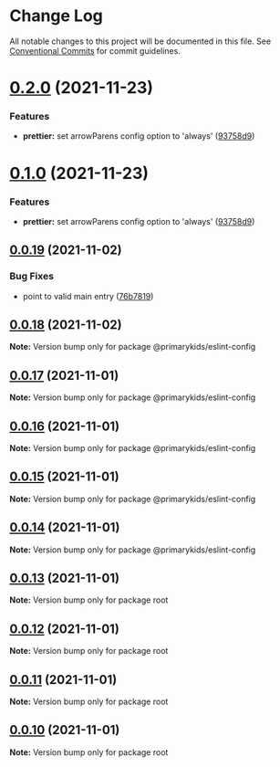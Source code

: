 # Change Log

All notable changes to this project will be documented in this file.
See [Conventional Commits](https://conventionalcommits.org) for commit guidelines.

# [0.2.0](https://github.com/PrimaryKids/eslint-config/compare/v0.0.19...v0.2.0) (2021-11-23)


### Features

* **prettier:** set arrowParens config option to 'always' ([93758d9](https://github.com/PrimaryKids/eslint-config/commit/93758d95bc3129823488d6a1f4a708e0f100e88c))





# [0.1.0](https://github.com/PrimaryKids/eslint-config/compare/v0.0.19...v0.1.0) (2021-11-23)


### Features

* **prettier:** set arrowParens config option to 'always' ([93758d9](https://github.com/PrimaryKids/eslint-config/commit/93758d95bc3129823488d6a1f4a708e0f100e88c))





## [0.0.19](https://github.com/PrimaryKids/eslint-config/compare/v0.0.18...v0.0.19) (2021-11-02)


### Bug Fixes

* point to valid main entry ([76b7819](https://github.com/PrimaryKids/eslint-config/commit/76b78190ab071bf26c9c617f76ea9430111b3eb5))





## [0.0.18](https://github.com/PrimaryKids/eslint-config/compare/v0.0.17...v0.0.18) (2021-11-02)

**Note:** Version bump only for package @primarykids/eslint-config





## [0.0.17](https://github.com/PrimaryKids/eslint-config/compare/v0.0.16...v0.0.17) (2021-11-01)

**Note:** Version bump only for package @primarykids/eslint-config





## [0.0.16](https://github.com/PrimaryKids/eslint-config/compare/v0.0.15...v0.0.16) (2021-11-01)

**Note:** Version bump only for package @primarykids/eslint-config





## [0.0.15](https://github.com/PrimaryKids/eslint-config/compare/v0.0.14...v0.0.15) (2021-11-01)

**Note:** Version bump only for package @primarykids/eslint-config





## [0.0.14](https://github.com/PrimaryKids/eslint-config/compare/v0.0.13...v0.0.14) (2021-11-01)

**Note:** Version bump only for package @primarykids/eslint-config





## [0.0.13](https://github.com/PrimaryKids/eslint-config/compare/v0.0.12...v0.0.13) (2021-11-01)

**Note:** Version bump only for package root





## [0.0.12](https://github.com/PrimaryKids/eslint-config/compare/v0.0.11...v0.0.12) (2021-11-01)

**Note:** Version bump only for package root





## [0.0.11](https://github.com/PrimaryKids/eslint-config/compare/v0.0.10...v0.0.11) (2021-11-01)

**Note:** Version bump only for package root





## [0.0.10](https://github.com/PrimaryKids/eslint-config/compare/v0.0.9...v0.0.10) (2021-11-01)

**Note:** Version bump only for package root
